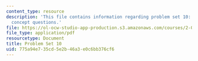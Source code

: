 ```yaml
---
content_type: resource
description: 'This file contains information regarding problem set 10: problems and
  concept questions.'
file: https://ol-ocw-studio-app-production.s3.amazonaws.com/courses/2-003sc-engineering-dynamics-fall-2011/775a94e735cd5e2b46a3e0c6bb376cf6_MIT2_003SCF11_pset10.pdf
file_type: application/pdf
resourcetype: Document
title: Problem Set 10
uid: 775a94e7-35cd-5e2b-46a3-e0c6bb376cf6
---
```

